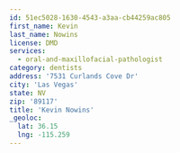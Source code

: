 ```yaml
---
id: 51ec5028-1630-4543-a3aa-cb44259ac805
first_name: Kevin
last_name: Nowins
license: DMD
services:
  - oral-and-maxillofacial-pathologist
category: dentists
address: '7531 Curlands Cove Dr'
city: 'Las Vegas'
state: NV
zip: '89117'
title: 'Kevin Nowins'
_geoloc:
  lat: 36.15
  lng: -115.259
---
```

